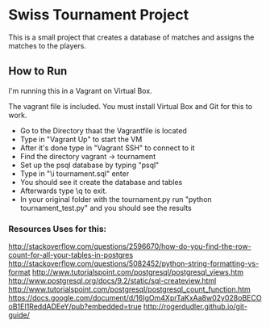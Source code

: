 # Swiss Tournament Project
This is a small project that creates a database of matches and assigns the matches to the players. 

## How to Run 
I'm running this in a Vagrant on Virtual Box. 

The vagrant file is included. You must install Virtual Box and Git for this to work. 
* Go to the Directory thaat the Vagrantfile is located
* Type in "Vagrant Up" to start the VM
* After it's done type in "Vagrant SSH" to connect to it
* Find the directory vagrant -> tournament 
* Set up the psql database by typing "psql"
* Type in "\i tournament.sql" enter
* You should see it create the database and tables 
* Afterwards type \q to exit. 
* In your original folder with the tournament.py run "python tournament_test.py" and you should see the results 

### Resources Uses for this: 
http://stackoverflow.com/questions/2596670/how-do-you-find-the-row-count-for-all-your-tables-in-postgres
http://stackoverflow.com/questions/5082452/python-string-formatting-vs-format
http://www.tutorialspoint.com/postgresql/postgresql_views.htm
http://www.postgresql.org/docs/9.2/static/sql-createview.html
http://www.tutorialspoint.com/postgresql/postgresql_count_function.htm
https://docs.google.com/document/d/16IgOm4XprTaKxAa8w02y028oBECOoB1EI1ReddADEeY/pub?embedded=true
http://rogerdudler.github.io/git-guide/